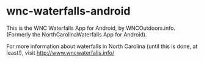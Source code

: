 wnc-waterfalls-android
=================================

This is the WNC Waterfalls App for Android, by WNCOutdoors.info.
(Formerly the NorthCarolinaWaterfalls App for Android).

For more information about waterfalls in North Carolina (until this is done, at least!), visit
http://www.wncwaterfalls.info/
